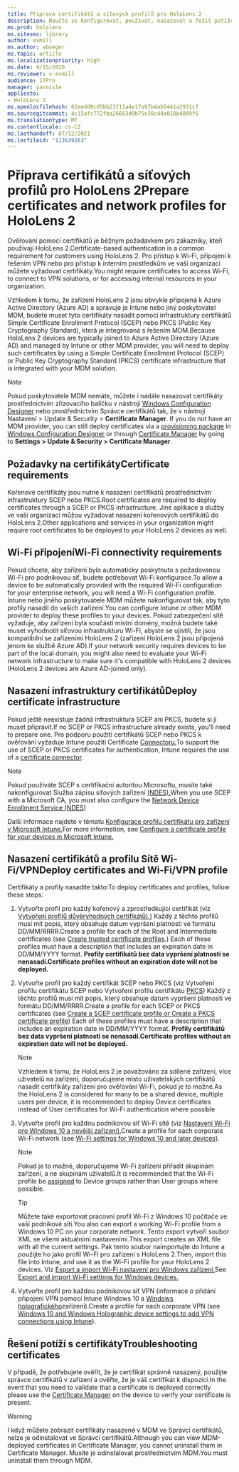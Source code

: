 ```yaml
---
title: Příprava certifikátů a síťových profilů pro HoloLens 2
description: Naučte se konfigurovat, používat, nasazovat a řešit potíže s certifikáty pro síť na HoloLens 2 zařízeních hybridní reality.
ms.prod: hololens
ms.sitesec: library
author: evmill
ms.author: aboeger
ms.topic: article
ms.localizationpriority: high
ms.date: 9/15/2020
ms.reviewer: v-evmill
audience: ITPro
manager: yannisle
appliesto:
- HoloLens 2
ms.openlocfilehash: 62eedd0c05bb23f11a4e17a97b4ab5441a2931cf
ms.sourcegitcommit: 4c15afc772fba26683d9b75e38c44a018b4889f6
ms.translationtype: MT
ms.contentlocale: cs-CZ
ms.lasthandoff: 07/12/2021
ms.locfileid: "113639263"
---
```

# <a name="prepare-certificates-and-network-profiles-for-hololens-2"></a><span data-ttu-id="55952-103">Příprava certifikátů a síťových profilů pro HoloLens 2</span><span class="sxs-lookup"><span data-stu-id="55952-103">Prepare certificates and network profiles for HoloLens 2</span></span>

<span data-ttu-id="55952-104">Ověřování pomocí certifikátů je běžným požadavkem pro zákazníky, kteří používají HoloLens 2.</span><span class="sxs-lookup"><span data-stu-id="55952-104">Certificate-based authentication is a common requirement for customers using HoloLens 2.</span></span> <span data-ttu-id="55952-105">Pro přístup k Wi-Fi, připojení k řešením VPN nebo pro přístup k interním prostředkům ve vaší organizaci můžete vyžadovat certifikáty.</span><span class="sxs-lookup"><span data-stu-id="55952-105">You might require certificates to access Wi-Fi, to connect to VPN solutions, or for accessing internal resources in your organization.</span></span>

<span data-ttu-id="55952-106">Vzhledem k tomu, že zařízení HoloLens 2 jsou obvykle připojená k Azure Active Directory (Azure AD) a spravuje je Intune nebo jiný poskytovatel MDM, budete muset tyto certifikáty nasadit pomocí infrastruktury certifikátů Simple Certificate Enrollment Protocol (SCEP) nebo PKCS (Public Key Cryptography Standard), která je integrovaná s řešením MDM.</span><span class="sxs-lookup"><span data-stu-id="55952-106">Because HoloLens 2 devices are typically joined to Azure Active Directory (Azure AD) and managed by Intune or other MDM provider, you will need to deploy such certificates by using a Simple Certificate Enrollment Protocol (SCEP) or Public Key Cryptography Standard (PKCS) certificate infrastructure that is integrated with your MDM solution.</span></span> 

>[!NOTE]
> <span data-ttu-id="55952-107">Pokud poskytovatele MDM nemáte, můžete i nadále nasazovat certifikáty prostřednictvím zřizovacího [](certificate-manager.md) balíčku v nástroji [Windows Configuration Designer](https://www.microsoft.com/p/windows-configuration-designer/9nblggh4tx22?rtc=1&activetab=pivot:regionofsystemrequirementstab) nebo prostřednictvím Správce certifikátů tak, že v nástroji Nastavení > Update & Security > **Certificate Manager**. [](hololens-provisioning.md#steps-for-creating-provisioning-packages)</span><span class="sxs-lookup"><span data-stu-id="55952-107">If you do not have an MDM provider, you can still deploy certificates via a [provisioning package](hololens-provisioning.md#steps-for-creating-provisioning-packages) in [Windows Configuration Designer](https://www.microsoft.com/p/windows-configuration-designer/9nblggh4tx22?rtc=1&activetab=pivot:regionofsystemrequirementstab) or through [Certificate Manager](certificate-manager.md) by going to **Settings > Update & Security > Certificate Manager**.</span></span>

## <a name="certificate-requirements"></a><span data-ttu-id="55952-108">Požadavky na certifikáty</span><span class="sxs-lookup"><span data-stu-id="55952-108">Certificate requirements</span></span>
<span data-ttu-id="55952-109">Kořenové certifikáty jsou nutné k nasazení certifikátů prostřednictvím infrastruktury SCEP nebo PKCS.</span><span class="sxs-lookup"><span data-stu-id="55952-109">Root certificates are required to deploy certificates through a SCEP or PKCS infrastructure.</span></span> <span data-ttu-id="55952-110">Jiné aplikace a služby ve vaší organizaci můžou vyžadovat nasazení kořenových certifikátů do HoloLens 2.</span><span class="sxs-lookup"><span data-stu-id="55952-110">Other applications and services in your organization might require root certificates to be deployed to your HoloLens 2 devices as well.</span></span> 

## <a name="wi-fi-connectivity-requirements"></a><span data-ttu-id="55952-111">Wi-Fi připojení</span><span class="sxs-lookup"><span data-stu-id="55952-111">Wi-Fi connectivity requirements</span></span>
<span data-ttu-id="55952-112">Pokud chcete, aby zařízení bylo automaticky poskytnuto s požadovanou Wi-Fi pro podnikovou síť, budete potřebovat Wi-Fi konfigurace.</span><span class="sxs-lookup"><span data-stu-id="55952-112">To allow a device to be automatically provided with the required Wi-Fi configuration for your enterprise network, you will need a Wi-Fi configuration profile.</span></span> <span data-ttu-id="55952-113">Intune nebo jiného poskytovatele MDM můžete nakonfigurovat tak, aby tyto profily nasadil do vašich zařízení.</span><span class="sxs-lookup"><span data-stu-id="55952-113">You can configure Intune or other MDM provider to deploy these profiles to your devices.</span></span> <span data-ttu-id="55952-114">Pokud zabezpečení sítě vyžaduje, aby zařízení byla součástí místní domény, možná budete také muset vyhodnotit síťovou infrastrukturu Wi-Fi, abyste se ujistili, že jsou kompatibilní se zařízeními HoloLens 2 (zařízení HoloLens 2 jsou připojená jenom ke službě Azure AD).</span><span class="sxs-lookup"><span data-stu-id="55952-114">If your network security requires devices to be part of the local domain, you might also need to evaluate your Wi-Fi network infrastructure to make sure it's compatible with HoloLens 2 devices (HoloLens 2 devices are Azure AD-joined only).</span></span>

## <a name="deploy-certificate-infrastructure"></a><span data-ttu-id="55952-115">Nasazení infrastruktury certifikátů</span><span class="sxs-lookup"><span data-stu-id="55952-115">Deploy certificate infrastructure</span></span>
<span data-ttu-id="55952-116">Pokud ještě neexistuje žádná infrastruktura SCEP ani PKCS, budete si ji muset připravit.</span><span class="sxs-lookup"><span data-stu-id="55952-116">If no SCEP or PKCS infrastructure already exists, you'll need to prepare one.</span></span> <span data-ttu-id="55952-117">Pro podporu použití certifikátů SCEP nebo PKCS k ověřování vyžaduje Intune použití Certificate [Connectoru.](/mem/intune/protect/certificate-connectors)</span><span class="sxs-lookup"><span data-stu-id="55952-117">To support the use of SCEP or PKCS certificates for authentication, Intune requires the use of a [certificate connector](/mem/intune/protect/certificate-connectors).</span></span>

> [!NOTE]
> <span data-ttu-id="55952-118">Pokud používáte SCEP s certifikační autoritou Microsoftu, musíte také nakonfigurovat Služba zápisu síťových zařízení [(NDES).](/mem/intune/protect/certificates-scep-configure#set-up-ndes)</span><span class="sxs-lookup"><span data-stu-id="55952-118">When you use SCEP with a Microsoft CA, you must also configure the [Network Device Enrollment Service (NDES)](/mem/intune/protect/certificates-scep-configure#set-up-ndes)</span></span>

<span data-ttu-id="55952-119">Další informace najdete v tématu [Konfigurace profilu certifikátu pro zařízení v Microsoft Intune.](/intune/certificates-configure)</span><span class="sxs-lookup"><span data-stu-id="55952-119">For more information, see [Configure a certificate profile for your devices in Microsoft Intune.](/intune/certificates-configure)</span></span>

## <a name="deploy-certificates-and-wi-fivpn-profile"></a><span data-ttu-id="55952-120">Nasazení certifikátů a profilu Sítě Wi-Fi/VPN</span><span class="sxs-lookup"><span data-stu-id="55952-120">Deploy certificates and Wi-Fi/VPN profile</span></span>
<span data-ttu-id="55952-121">Certifikáty a profily nasadíte takto:</span><span class="sxs-lookup"><span data-stu-id="55952-121">To deploy certificates and profiles, follow these steps:</span></span>
1.  <span data-ttu-id="55952-122">Vytvořte profil pro každý kořenový a zprostředkující certifikát (viz [Vytvoření profilů důvěryhodných certifikátů).)](/intune/protect/certificates-configure#create-trusted-certificate-profiles) Každý z těchto profilů musí mít popis, který obsahuje datum vypršení platnosti ve formátu DD/MM/RRRR.</span><span class="sxs-lookup"><span data-stu-id="55952-122">Create a profile for each of the Root and Intermediate certificates (see [Create trusted certificate profiles](/intune/protect/certificates-configure#create-trusted-certificate-profiles).) Each of these profiles must have a description that includes an expiration date in DD/MM/YYYY format.</span></span> <span data-ttu-id="55952-123">**Profily certifikátů bez data vypršení platnosti se nenasadí.**</span><span class="sxs-lookup"><span data-stu-id="55952-123">**Certificate profiles without an expiration date will not be deployed.**</span></span>
1.  <span data-ttu-id="55952-124">Vytvořte profil pro každý certifikát SCEP nebo PKCS (viz Vytvoření profilu certifikátu SCEP nebo Vytvoření profilu certifikátu [PKCS](/intune/protect/certficates-pfx-configure#create-a-pkcs-certificate-profile)) Každý z těchto profilů musí mít popis, který obsahuje datum vypršení platnosti ve formátu DD/MM/RRRR.</span><span class="sxs-lookup"><span data-stu-id="55952-124">Create a profile for each SCEP or PKCS certificates (see [Create a SCEP certificate profile or Create a PKCS certificate profile](/intune/protect/certficates-pfx-configure#create-a-pkcs-certificate-profile)) Each of these profiles must have a description that includes an expiration date in DD/MM/YYYY format.</span></span> <span data-ttu-id="55952-125">**Profily certifikátů bez data vypršení platnosti se nenasadí.**</span><span class="sxs-lookup"><span data-stu-id="55952-125">**Certificate profiles without an expiration date will not be deployed.**</span></span>

    > [!NOTE]
    > <span data-ttu-id="55952-126">Vzhledem k tomu, že HoloLens 2 je považováno za sdílené zařízení, více uživatelů na zařízení, doporučujeme místo uživatelských certifikátů nasadit certifikáty zařízení pro ověřování Wi-Fi, pokud je to možné.</span><span class="sxs-lookup"><span data-stu-id="55952-126">As the HoloLens 2 is considered for many to be a shared device, multiple users per device, it is recommended to deploy Device certificates instead of User certificates for Wi-Fi authentication where possible</span></span>

3.  <span data-ttu-id="55952-127">Vytvořte profil pro každou podnikovou síť Wi-Fi sítě (viz [Nastavení Wi-Fi pro Windows 10 a novější zařízení).](/intune/wi-fi-settings-windows)</span><span class="sxs-lookup"><span data-stu-id="55952-127">Create a profile for each corporate Wi-Fi network (see [Wi-Fi settings for Windows 10 and later devices](/intune/wi-fi-settings-windows)).</span></span> 
    > [!NOTE]
    > <span data-ttu-id="55952-128">Pokud je to možné, doporučujeme [](/mem/intune/configuration/device-profile-assign) Wi-Fi zařízení přiřadit skupinám zařízení, a ne skupinám uživatelů.</span><span class="sxs-lookup"><span data-stu-id="55952-128">It is recommended that the Wi-Fi profile be [assigned](/mem/intune/configuration/device-profile-assign) to Device groups rather than User groups where possible.</span></span> 

    > [!TIP]
    > <span data-ttu-id="55952-129">Můžete také exportovat pracovní profil Wi-Fi z Windows 10 počítače ve vaší podnikové síti.</span><span class="sxs-lookup"><span data-stu-id="55952-129">You also can export a working Wi-Fi profile from a Windows 10 PC on your corporate network.</span></span> <span data-ttu-id="55952-130">Tento export vytvoří soubor XML se všemi aktuálními nastaveními.</span><span class="sxs-lookup"><span data-stu-id="55952-130">This export creates an XML file with all the current settings.</span></span> <span data-ttu-id="55952-131">Pak tento soubor naimportujte do Intune a použijte ho jako profil Wi-Fi pro zařízení s HoloLens 2.</span><span class="sxs-lookup"><span data-stu-id="55952-131">Then, import this file into Intune, and use it as the Wi-Fi profile for your HoloLens 2 devices.</span></span> <span data-ttu-id="55952-132">Viz [Export a import Wi-Fi nastavení pro Windows zařízení.](/mem/intune/configuration/wi-fi-settings-import-windows-8-1)</span><span class="sxs-lookup"><span data-stu-id="55952-132">See [Export and import Wi-Fi settings for Windows devices.](/mem/intune/configuration/wi-fi-settings-import-windows-8-1)</span></span>

4.  <span data-ttu-id="55952-133">Vytvořte profil pro každou podnikovou síť VPN (informace o přidání připojení VPN pomocí Intune Windows 10 a [Windows holografického](/intune/vpn-settings-windows-10)zařízení).</span><span class="sxs-lookup"><span data-stu-id="55952-133">Create a profile for each corporate VPN (see [Windows 10 and Windows Holographic device settings to add VPN connections using Intune](/intune/vpn-settings-windows-10)).</span></span>

## <a name="troubleshooting-certificates"></a><span data-ttu-id="55952-134">Řešení potíží s certifikáty</span><span class="sxs-lookup"><span data-stu-id="55952-134">Troubleshooting certificates</span></span>

<span data-ttu-id="55952-135">V případě, že potřebujete ověřit, že je certifikát [](certificate-manager.md) správně nasazený, použijte správce certifikátů v zařízení a ověřte, že je váš certifikát k dispozici.</span><span class="sxs-lookup"><span data-stu-id="55952-135">In the event that you need to validate that a certificate is deployed correctly please use the [Certificate Manager](certificate-manager.md) on the device to verify your certificate is present.</span></span>  

>[!WARNING]
> <span data-ttu-id="55952-136">I když můžete zobrazit certifikáty nasazené v MDM ve Správci certifikátů, nelze je odinstalovat ve Správci certifikátů.</span><span class="sxs-lookup"><span data-stu-id="55952-136">Although you can view MDM-deployed certificates in Certificate Manager, you cannot uninstall them in Certificate Manager.</span></span> <span data-ttu-id="55952-137">Musíte je odinstalovat prostřednictvím MDM.</span><span class="sxs-lookup"><span data-stu-id="55952-137">You must uninstall them through MDM.</span></span>



